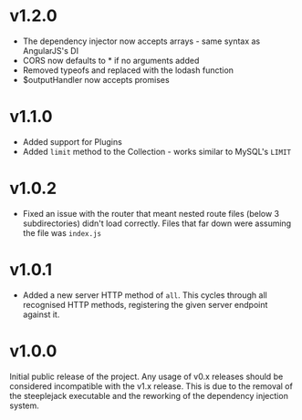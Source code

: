 # v1.2.0

 - The dependency injector now accepts arrays - same syntax as AngularJS's DI
 - CORS now defaults to * if no arguments added
 - Removed typeofs and replaced with the lodash function
 - $outputHandler now accepts promises

# v1.1.0

 - Added support for Plugins
 - Added `limit` method to the Collection - works similar to MySQL's `LIMIT`

# v1.0.2

 - Fixed an issue with the router that meant nested route files (below 3 subdirectories) didn't load correctly. Files
 that far down were assuming the file was `index.js`

# v1.0.1

 - Added a new server HTTP method of `all`. This cycles through all recognised HTTP methods, registering the given
 server endpoint against it.

# v1.0.0

Initial public release of the project.  Any usage of v0.x releases should be considered incompatible with the v1.x
release.  This is due to the removal of the steeplejack executable and the reworking of the dependency injection system.
